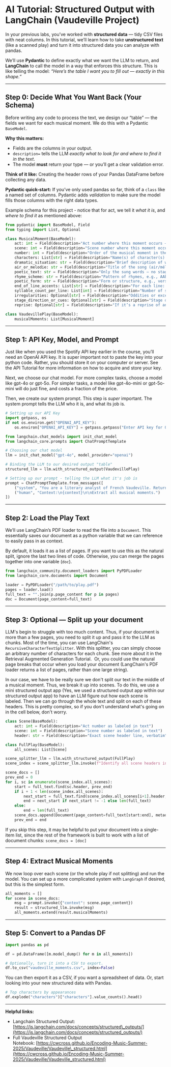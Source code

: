 # AI Tutorial: Structured Output with LangChain (Vaudeville Project)

In your previous labs, you’ve worked with **structured data** — tidy CSV files with neat columns. In this tutorial, we’ll learn how to take **unstructured text** (like a scanned play) and turn it into structured data you can analyze with pandas.

We’ll use **Pydantic** to define exactly what we want the LLM to return, and **LangChain** to call the model in a way that enforces this structure. This is like telling the model: *“Here’s the table I want you to fill out — exactly in this shape.”*

---

## Step 0: Decide What You Want Back (Your Schema)

Before writing any code to process the text, we design our “table” — the fields we want for each musical moment. We do this with a Pydantic `BaseModel`.

**Why this matters:**

- Fields are the columns in your output.
- `description=` tells the LLM *exactly what to look for and where to find it in the text*.
- The model **must** return your type — or you’ll get a clear validation error.

**Think of it like:** Creating the header rows of your Pandas DataFrame before collecting any data.

**Pydantic quick-start:** If you’ve only used pandas so far, think of a `class` like a named set of columns. Pydantic adds *validation* to make sure the model fills those columns with the right data types.

Example schema for this project - notice that for act, we tell it *what it is*, and *where to find it* as mentioned above:

```python
from pydantic import BaseModel, Field
from typing import List, Optional

class MusicalMoment(BaseModel):
    act: int = Field(description="Act number where this moment occurs — labeled at the top of the act or scene")
    scene: int = Field(description="Scene number where this moment occurs — labeled at the top of the scene")
    number: int = Field(description="Order of the musical moment in the scene (1, 2, 3...) ")
    characters: List[str] = Field(description="Name(s) of character(s) performing")
    dramatic_situation: str = Field(description="Brief description of what’s happening dramatically")
    air_or_melodie: str = Field(description="Title of the song (air/mélodie) as labeled in the text")
    poetic_text: str = Field(description="Only the sung words — no stage directions")
    rhyme_scheme: str = Field(description="Pattern of rhymes, e.g., AABB")
    poetic_form: str = Field(description="Form or structure, e.g., verse + refrain")
    end_of_line_accents: List[str] = Field(description="For each line: masculine or féminine")
    syllable_count_per_line: List[int] = Field(description="Number of syllables per line; watch for contractions/dialect")
    irregularities: Optional[str] = Field(description="Oddities or exceptions")
    stage_direction_or_cues: Optional[str] = Field(description="Stage directions or cues linked to the song")
    reprise: Optional[str] = Field(description="If it’s a reprise of an earlier number")

class VaudevillePlay(BaseModel):
    musicalMoments: List[MusicalMoment]
```

---

## Step 1: API Key, Model, and Prompt

Just like when you used the Spotify API key earlier in the course, you’ll need an OpenAI API key. It is super important not to paste the key into your python code. Rather, you should store it on your computer or server. See the API Tutorial for more information on how to acquire and store your key.

Next, we choose our chat model. For more complex tasks, choose a model like gpt-4o or gpt-5o. For simpler tasks, a model like gpt-4o-mini or gpt-5o-mini will do just fine, and costs a fraction of the price. 

Then, we create our system prompt. This step is *super* important. The system prompt tells the LLM who it is, and what its job is. 

```python
# Setting up our API Key
import getpass, os
if not os.environ.get("OPENAI_API_KEY"):
    os.environ["OPENAI_API_KEY"] = getpass.getpass("Enter API key for OpenAI: ")

from langchain.chat_models import init_chat_model
from langchain_core.prompts import ChatPromptTemplate

# Choosing our chat model
llm = init_chat_model("gpt-4o", model_provider="openai")

# Binding the LLM to our desired output "table"
structured_llm = llm.with_structured_output(VaudevillePlay)

# Setting up our prompt - telling the LLM what it's job is
prompt = ChatPromptTemplate.from_messages([
    ("system", "You are a literary analyst of French Vaudeville. Return a VaudevillePlay object with all musical moments."),
    ("human", "Context:\n{context}\n\nExtract all musical moments.")
])
```

---

## Step 2: Load the Play Text

We’ll use LangChain’s PDF loader to read the file into a `Document`. This essentially saves our document as a python variable that we can reference to easily pass in as context.

By default, it loads it as a list of pages. If you want to use this as the natural split, ignore the last two lines of code. Otherwise, you can merge the pages together into one variable (`doc`). 

```python
from langchain_community.document_loaders import PyPDFLoader
from langchain_core.documents import Document

loader = PyPDFLoader("/path/to/play.pdf")
pages = loader.load()
full_text = "".join(p.page_content for p in pages)
doc = Document(page_content=full_text)
```

---

## Step 3: Optional — Split up your document

LLM's begin to struggle with too much content. Thus, if your document is more than a few pages, you need to split it up and pass it to the LLM as chunks. Most of the time, you can use LangChain's `RecursiveCharacterTextSplitter`. With this splitter, you can simply choose an arbitrary number of characters for each chunk. See more about it in the Retrieval Augmented Generation Tutorial.  Or, you could use the natural page breaks that occur when you load your document (LangChain's PDF loader returns a list of pages, rather than one large string).

&#x20;

In our case, we have to be really sure we don't split our text in the middle of a musical moment. Thus, we break it up into scenes. To do this, we use a mini structured output app (Yes, we used a structured output app within our structured output app) to have an LLM figure out how each scene is labeled. Then we can go through the whole text and split on each of these headers. This is pretty complex, so if you don't understand what's going on in the cell below, don't worry. 

```python
class Scene(BaseModel):
    act: int = Field(description="Act number as labeled in text")
    scene: int = Field(description="Scene number as labeled in text")
    header: str = Field(description="Exact scene header line, verbatim")

class FullPlay(BaseModel):
    all_scenes: List[Scene]
```

```python
scene_splitter_llm = llm.with_structured_output(FullPlay)
scene_index = scene_splitter_llm.invoke(f"Identify all scene headers in:\n{full_text}")

scene_docs = []
prev_end = 0
for i, sc in enumerate(scene_index.all_scenes):
    start = full_text.find(sc.header, prev_end)
    if i + 1 < len(scene_index.all_scenes):
        next_start = full_text.find(scene_index.all_scenes[i+1].header, start)
        end = next_start if next_start != -1 else len(full_text)
    else:
        end = len(full_text)
    scene_docs.append(Document(page_content=full_text[start:end], metadata={"act": sc.act, "scene": sc.scene, "header": sc.header}))
    prev_end = end
```

If you skip this step, it may be helpful to put your document into a single-item list, since the rest of the framework is built to work with a list of document chunks: `scene_docs = [doc]`

---

## Step 4: Extract Musical Moments

We now loop over each scene (or the whole play if not splitting) and run the model. You can set up a more complicated system with `LangGraph` if desired, but this is the simplest form. 

```python
all_moments = []
for scene in scene_docs:
    msg = prompt.invoke({"context": scene.page_content})
    result = structured_llm.invoke(msg)
    all_moments.extend(result.musicalMoments)
```

---

## Step 5: Convert to a Pandas DF

```python
import pandas as pd

df = pd.DataFrame([m.model_dump() for m in all_moments])

# Optionally, turn it into a CSV to export.
df.to_csv("vaudeville_moments.csv", index=False)
```

You can then export it as a CSV, if you want a spreadsheet of data. Or, start looking into your new structured data with Pandas.

```python
# Top characters by appearances
df.explode("characters")["characters"].value_counts().head()
```

---



**Helpful links:**

- Langchain Structured Output: [https://js.langchain.com/docs/concepts/structured\_outputs/](https://js.langchain.com/docs/concepts/structured_outputs/)
- Full Vaudeville Structured Output Notebook: [https://cwcross.github.io/Encoding-Music-Summer-2025/Vaudeville/Vaudeville\_structured.html](https://cwcross.github.io/Encoding-Music-Summer-2025/Vaudeville/Vaudeville_structured.html)
